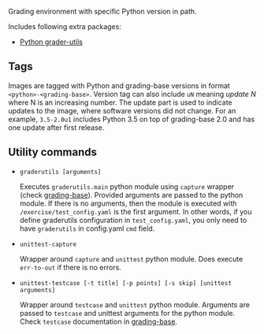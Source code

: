 Grading environment with specific Python version in path.

Includes following extra packages:

 * [Python grader-utils](https://github.com/aalto-letech/python-grader-utils)

Tags
----

Images are tagged with Python and grading-base versions in format `<python>-<grading-base>`.
Version tag can also include `uN` meaning _update N_ where N is an increasing number.
The update part is used to indicate updates to the image, where software versions did not change.
For an example, `3.5-2.0u1` includes Python 3.5 on top of grading-base 2.0 and has one update after first release.


Utility commands
----------------

* `graderutils [arguments]`

    Executes `graderutils.main` python module using `capture` wrapper (check [grading-base](https://github.com/apluslms/grading-base)).
    Provided arguments are passed to the python module.
    If there is no arguments, then the module is executed with `/exercise/test_config.yaml` is the first argument.
    In other words, if you define graderutils configuration in `test_config.yaml`, you only need to have `graderutils` in config.yaml `cmd` field.

* `unittest-capture`

    Wrapper around `capture` and `unittest` python module.
    Does execute `err-to-out` if there is no errors.

* `unittest-testcase [-t title] [-p points] [-s skip] [unittest arguments]`

    Wrapper around `testcase` and `unittest` python module.
    Arguments are passed to `testcase` and unittest arguments for the python module.
    Check `testcase` documentation in [grading-base](https://github.com/apluslms/grading-base).
